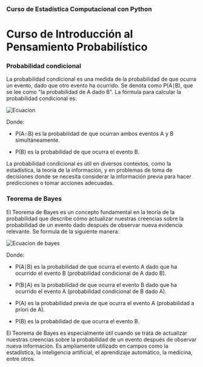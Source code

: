 ### Curso de Estadística Computacional con Python

# Curso de Introducción al Pensamiento Probabilístico

### Probabilidad condicional

La probabilidad condicional es una medida de la probabilidad de que ocurra un evento, dado que otro evento ha ocurrido. Se denota como P(A∣B), que se lee como "la probabilidad de A dado B". La fórmula para calcular la probabilidad condicional es:

![Ecuacion ](https://www.probabilidadyestadistica.net/wp-content/ql-cache/quicklatex.com-1657be0e0d63499dd7b0603acaa6855c_l3.svg "Ecuacion ")

Donde:

- P(A∩B) es la probabilidad de que ocurran ambos eventos A y B simultáneamente.

- P(B) es la probabilidad de que ocurra el evento B.

La probabilidad condicional es útil en diversos contextos, como la estadística, la teoría de la información, y en problemas de toma de decisiones donde se necesita considerar la información previa para hacer predicciones o tomar acciones adecuadas.

### Teorema de Bayes

El Teorema de Bayes es un concepto fundamental en la teoría de la probabilidad que describe cómo actualizar nuestras creencias sobre la probabilidad de un evento dado después de observar nueva evidencia relevante. Se formula de la siguiente manera:

![Ecuacion de bayes](https://wikimedia.org/api/rest_v1/media/math/render/svg/9e246bd8f652b1317907a108b8cb0215977ad798 "Ecuacion de bayes")

Donde:

- P(A∣B) es la probabilidad de que ocurra el evento A dado que ha ocurrido el evento B (probabilidad condicional de A dado B).

- P(B∣A) es la probabilidad de que ocurra el evento B dado que ha ocurrido el evento A (probabilidad condicional de B dado A).

- P(A) es la probabilidad previa de que ocurra el evento A (probabilidad a priori de A).

- P(B) es la probabilidad de que ocurra el evento B.

El Teorema de Bayes es especialmente útil cuando se trata de actualizar nuestras creencias sobre la probabilidad de un evento después de observar nueva información. Es ampliamente utilizado en campos como la estadística, la inteligencia artificial, el aprendizaje automático, la medicina, entre otros.